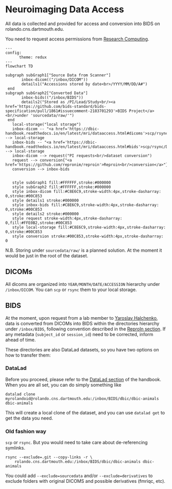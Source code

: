# Neuroimaging Data Access

All data is collected and provided for access and conversion into BIDS on rolando.cns.dartmouth.edu.

You need to request access permissions from [Research Computing](mailto:research.computing@dartmouth.edu).


```mermaid
---
config:
      theme: redux
---
flowchart TD

subgraph subGraph1["Source Data from Scanner"]
       inbox-dicom(("/inbox/DICOM"))
       details1("Accessions stored by date<br>/YYYY/MM/DD/A#")
 end
subgraph subGraph2["Converted Data"]
       inbox-bids(("/inbox/BIDS"))
       details2("Stored as /PI/Lead/Study<br/><a href='https://github.com/bids-standard/bids-specification/pull/1861#issuecomment-2183701293'>BIDS Project</a><br/>under 'sourcedata/raw/'")
 end
   local-storage("local storage")
   inbox-dicom -- "<a href='https://dbic-handbook.readthedocs.io/en/latest/mri/dataaccess.html#dicoms'>scp/rsync</a>" --> local-storage
   inbox-bids -- "<a href='https://dbic-handbook.readthedocs.io/en/latest/mri/dataaccess.html#bids'>scp/rsync/DataLad</a>" --> local-storage
   inbox-dicom --> request("PI requests<br/>dataset conversion")
   request --> conversion{"<a href='https://github.com/repronim/reproin'>Reproin<br/>conversion</a>"}
   conversion --> inbox-bids


   style subGraph1 fill:#FFFFFF,stroke:#000000
   style subGraph2 fill:#FFFFFF,stroke:#000000
   style inbox-dicom fill:#C8E6C9,stroke-width:4px,stroke-dasharray: 0,stroke:#00C853
   style details1 stroke:#000000
   style inbox-bids fill:#C8E6C9,stroke-width:4px,stroke-dasharray: 0,stroke:#00C853
   style details2 stroke:#000000
   style request stroke-width:4px,stroke-dasharray: 0,fill:#FFE0B2,stroke:#00C853
   style local-storage fill:#C8E6C9,stroke-width:4px,stroke-dasharray: 0,stroke:#00C853
   style conversion stroke:#00C853,stroke-width:4px,stroke-dasharray: 0
```

N.B. Storing under `sourcedata/raw/` is a planned solution.
At the moment it would be just in the root of the dataset.

## DICOMs

All dicoms are organized into `YEAR/MONTH/DATE/ACCESSION` hierarchy under `/inbox/DICOM`.
You can `scp` or `rsync` them to your local storage.

## BIDS

At the moment, upon request from a lab member to [Yaroslav Halchenko](mailto:yoh@dartmouth.edu), data is converted from DICOMs into BIDS within the directories hierarchy under `/inbox/BIDS`, following convention described in the [ReproIn section](./reproin.md).
If any metadata (`subject_id` or `session_id`) need to be corrected, inform ahead of time.

These directories are also DataLad datasets, so you have two options on how to transfer them:

### DataLad

Before you proceed, please refer to the [DataLad section](../basics/datalad.md) of the handbook.
When you are all set, you can do simply something like

```commandline
datalad clone myrolandoid@rolando.cns.dartmouth.edu:/inbox/BIDS/dbic/dbic-animals dbic-animals
```

This will create a local clone of the dataset, and you can use `datalad get` to get the data you need.

### Old fashion way

`scp` or `rsync`. But you would need to take care about de-referencing symlinks.

    rsync --exclude=.git --copy-links -r \
        rolando.cns.dartmouth.edu:/inbox/BIDS/dbic/dbic-animals dbic-animals


You could add `--exclude=sourcedata` and/or `--exclude=derivatives` to exclude folders with original DICOMS and possible derivatives (fmriqc, etc).

